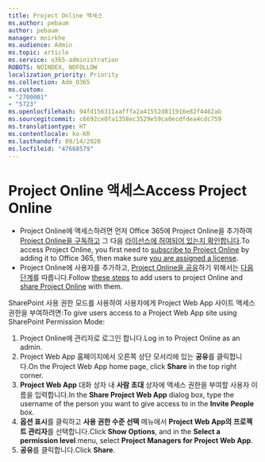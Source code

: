 ```yaml
---
title: Project Online 액세스
ms.author: pebaum
author: pebaum
manager: mnirkhe
ms.audience: Admin
ms.topic: article
ms.service: o365-administration
ROBOTS: NOINDEX, NOFOLLOW
localization_priority: Priority
ms.collection: Adm_O365
ms.custom:
- "2700001"
- "5723"
ms.openlocfilehash: 94fd156311aafffa2a41552d811916e82f4462ab
ms.sourcegitcommit: c6692ce0fa1358ec3529e59ca0ecdfdea4cdc759
ms.translationtype: HT
ms.contentlocale: ko-KR
ms.lasthandoff: 09/14/2020
ms.locfileid: "47668579"
---
```

# <a name="access-project-online"></a><span data-ttu-id="fb42a-102">Project Online 액세스</span><span class="sxs-lookup"><span data-stu-id="fb42a-102">Access Project Online</span></span>

- <span data-ttu-id="fb42a-103">Project Online에 액세스하려면 먼저 Office 365에 Project Online을 추가하여 [Project Online을 구독하고](https://docs.microsoft.com/ProjectOnline/get-started-with-project-online) 그 다음 [라이선스에 허여되어 있는지 확인합니다](https://docs.microsoft.com/ProjectOnline/step-1-sign-up-for-project-online#next-make-sure-you-can-get-in).</span><span class="sxs-lookup"><span data-stu-id="fb42a-103">To access Project Online, you first need to [subscribe to Project Online](https://docs.microsoft.com/ProjectOnline/get-started-with-project-online) by adding it to Office 365, then make sure [you are assigned a license](https://docs.microsoft.com/ProjectOnline/step-1-sign-up-for-project-online#next-make-sure-you-can-get-in).</span></span>
- <span data-ttu-id="fb42a-104">Project Online에 사용자를 추가하고, [Project Online을 공유](https://docs.microsoft.com/ProjectOnline/step-2-add-people-to-project-online#4-finally-share-project-online-with-the-people-you-added)하기 위해서는 [다음 단계](https://docs.microsoft.com/ProjectOnline/step-2-add-people-to-project-online)를 따릅니다.</span><span class="sxs-lookup"><span data-stu-id="fb42a-104">Follow [these steps](https://docs.microsoft.com/ProjectOnline/step-2-add-people-to-project-online) to add users to project Online and [share Project Online](https://docs.microsoft.com/ProjectOnline/step-2-add-people-to-project-online#4-finally-share-project-online-with-the-people-you-added) with them.</span></span>

<span data-ttu-id="fb42a-105">SharePoint 사용 권한 모드를 사용하여 사용자에게 Project Web App 사이트 액세스 권한을 부여하려면:</span><span class="sxs-lookup"><span data-stu-id="fb42a-105">To give users access to a Project Web App site using SharePoint Permission Mode:</span></span>

1. <span data-ttu-id="fb42a-106">Project Online에 관리자로 로그인 합니다.</span><span class="sxs-lookup"><span data-stu-id="fb42a-106">Log in to Project Online as an admin.</span></span>
2. <span data-ttu-id="fb42a-107">Project Web App 홈페이지에서 오른쪽 상단 모서리에 있는 **공유**를 클릭합니다.</span><span class="sxs-lookup"><span data-stu-id="fb42a-107">On the Project Web App home page, click **Share** in the top right corner.</span></span>
3. <span data-ttu-id="fb42a-108">**Project Web App** 대화 상자 내 **사람 초대** 상자에 액세스 권한을 부여할 사용자 이름을 입력합니다.</span><span class="sxs-lookup"><span data-stu-id="fb42a-108">In the **Share Project Web App** dialog box, type the username of the person you want to give access to in the **Invite People** box.</span></span>
4. <span data-ttu-id="fb42a-109">**옵션 표시**를 클릭하고 **사용 권한 수준 선택** 메뉴에서 **Project Web App의 프로젝트 관리자**를 선택합니다.</span><span class="sxs-lookup"><span data-stu-id="fb42a-109">Click **Show Options**, and in the **Select a permission level** menu, select **Project Managers for Project Web App**.</span></span>
5. <span data-ttu-id="fb42a-110">**공유**를 클릭합니다.</span><span class="sxs-lookup"><span data-stu-id="fb42a-110">Click **Share**.</span></span>
